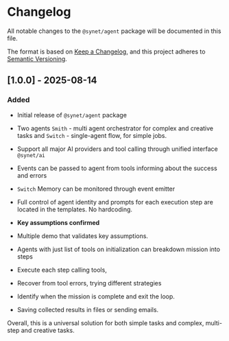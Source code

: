 # Changelog

All notable changes to the `@synet/agent` package will be documented in this file.

The format is based on [Keep a Changelog](https://keepachangelog.com/en/1.0.0/),
and this project adheres to [Semantic Versioning](https://semver.org/spec/v2.0.0.html).


## [1.0.0] - 2025-08-14

### Added
- Initial release of `@synet/agent` package
- Two agents `Smith` - multi agent orchestrator for complex and creative tasks and `Switch` - single-agent flow, for simple jobs.
- Support all major AI providers and tool calling through unified interface `@synet/ai`
- Events can be passed to agent from tools informing about the success and errors
- `Switch` Memory can be monitored through event emitter
- Full control of agent identity and prompts for each execution step are located in the templates. No hardcoding.
- **Key assumptions confirmed** 

- Multiple demo that validates key assumptions. 
- Agents with just list of tools on initialization can breakdown mission into steps
- Execute each step calling tools, 
- Recover from tool errors, trying different strategies
- Identify when the mission is complete and exit the loop.
- Saving collected results in files or sending emails. 

Overall, this is a universal solution for both simple tasks and complex, multi-step and creative tasks.